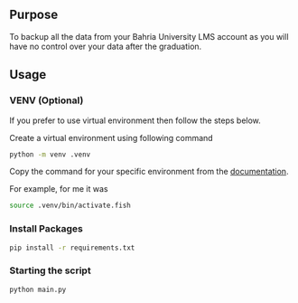 ## Purpose

To backup all the data from your Bahria University LMS account as you will have no control over your data after the graduation.

## Usage

### VENV (Optional)

If you prefer to use virtual environment then follow the steps below.

Create a virtual environment using following command

```bash
python -m venv .venv
```

Copy the command for your specific environment from the [documentation](https://docs.python.org/3/library/venv.html#how-venvs-work).

For example, for me it was

```bash
source .venv/bin/activate.fish
```

### Install Packages

```bash
pip install -r requirements.txt
```

### Starting the script

```bash
python main.py
```
